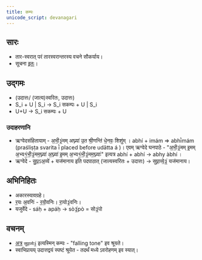 ```yaml
---
title: कम्पः
unicode_script: devanagari
---
```


## सारः
- तार-स्वरात् परं तारस्वरान्तरस्य वचने सौकर्याय। 
- सूचना [इतः](https://sites.google.com/site/vedicrecitation/kampas-in-kyv)।

## उद्गमः 
- (उदात्तः/ (जात्य)स्वरितः, उदात्तः)
- S_i + U | S_i → S_i सकम्पः + U | S_i
- U+U → S_i सकम्पः + U

### उदाहरणानि
- ऋग्वेदसंहितायाम् - अ॒भी॒३॒॑मम् अघ्न्या॑ उ॒त श्री॒णन्ति॑ धे॒नवः॒ शिशु॑म् । abhí + imám => abhī̀mám  (praśliṣṭa svarita ī̀ placed before udātta á )। एवम् ऋग्वेदे घनपाठे - "अ॒भी॒३॒॑मम् इ॒मम् अ॒भ्य१॒॑भी॒३॒॑मम॒घ्न्या॑ अ॒घ्न्या॑ इ॒मम् अ॒भ्य१॒॑भी॒३॒॑मम॒घ्न्याः॑" इत्यत्र  abhí + abhí → abhy àbhí ।
- ऋग्वेदे - सु॒प्र॒ऽअ॒व्ये॑ + यज॑मानाय इति पदपाठात् (जात्यस्वरितः + उदात्तः) → सुप्रा॒व्ये॒३॒॑ यज॑मानाय। 

## अभिनिहितः
- अकारस्यावग्रहे।
- र॒यः अ॒वनिः॑ - र॒यो॒॑वनिः। रा॒यो३॒॑वनिः।
- यजुर्वेदे - sáḥ + apáḥ → sò३॒॑pò = सो३॒॑पो

## वचनम्
- [अत्र](https://youtu.be/W33wTlWm5AM?t=47) `सुप्रा॒व्ये३॒॑` इत्यस्मिन् कम्पः - "falling tone" इव श्रूयते। 
- स्वाभिप्रायय् उदात्तद्वयं स्पष्टं श्रूयेत - तदर्थं मध्ये ऽवरोहणम् इव स्यात्।